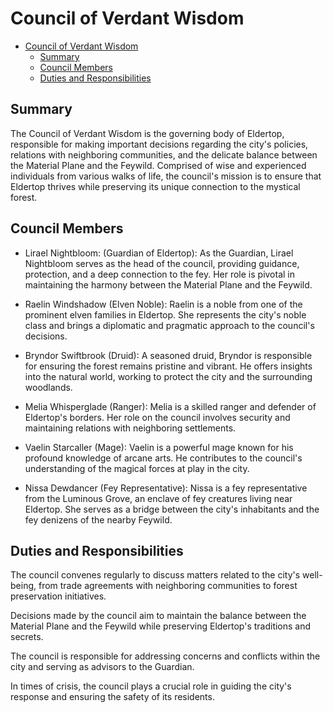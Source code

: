# Council of Verdant Wisdom

- [Council of Verdant Wisdom](#council-of-verdant-wisdom)
  - [Summary](#summary)
  - [Council Members](#council-members)
  - [Duties and Responsibilities](#duties-and-responsibilities)

## Summary

The Council of Verdant Wisdom is the governing body of Eldertop, responsible for making important decisions regarding the city's policies, relations with neighboring communities, and the delicate balance between the Material Plane and the Feywild. Comprised of wise and experienced individuals from various walks of life, the council's mission is to ensure that Eldertop thrives while preserving its unique connection to the mystical forest.

## Council Members


- Lirael Nightbloom: (Guardian of Eldertop): As the Guardian, Lirael Nightbloom serves as the head of the council, providing guidance, protection, and a deep connection to the fey. Her role is pivotal in maintaining the harmony between the Material Plane and the Feywild.

- Raelin Windshadow (Elven Noble): Raelin is a noble from one of the prominent elven families in Eldertop. She represents the city's noble class and brings a diplomatic and pragmatic approach to the council's decisions.

- Bryndor Swiftbrook (Druid): A seasoned druid, Bryndor is responsible for ensuring the forest remains pristine and vibrant. He offers insights into the natural world, working to protect the city and the surrounding woodlands.

- Melia Whisperglade (Ranger): Melia is a skilled ranger and defender of Eldertop's borders. Her role on the council involves security and maintaining relations with neighboring settlements.

- Vaelin Starcaller (Mage): Vaelin is a powerful mage known for his profound knowledge of arcane arts. He contributes to the council's understanding of the magical forces at play in the city.

- Nissa Dewdancer (Fey Representative): Nissa is a fey representative from the Luminous Grove, an enclave of fey creatures living near Eldertop. She serves as a bridge between the city's inhabitants and the fey denizens of the nearby Feywild.

## Duties and Responsibilities

The council convenes regularly to discuss matters related to the city's well-being, from trade agreements with neighboring communities to forest preservation initiatives.

Decisions made by the council aim to maintain the balance between the Material Plane and the Feywild while preserving Eldertop's traditions and secrets.

The council is responsible for addressing concerns and conflicts within the city and serving as advisors to the Guardian.

In times of crisis, the council plays a crucial role in guiding the city's response and ensuring the safety of its residents.






